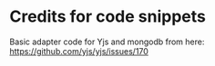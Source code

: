 # Credits for code snippets

Basic adapter code for Yjs and mongodb from here: https://github.com/yjs/yjs/issues/170
